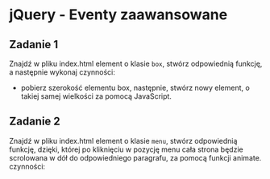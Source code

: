 # jQuery - Eventy zaawansowane

## Zadanie 1
Znajdź w pliku index.html element o klasie ```box```, stwórz odpowiednią funkcję, a  następnie wykonaj czynności:
* pobierz szerokość elementu box, następnie, stwórz nowy element, o takiej samej wielkości za pomocą JavaScript.


## Zadanie 2
Znajdź w pliku index.html element o klasie ```menu```, stwórz odpowiednią funkcję, dzięki, której po kliknięciu w pozycję menu cała strona będzie scrolowana w dół do odpowiedniego paragrafu, za pomocą funkcji animate. czynności:
